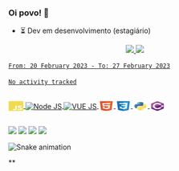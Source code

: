 ### Oi povo! 👋

- ⏳ Dev em desenvolvimento (estagiário)
<!---
- 🔭 I’m currently working on ...
- 🌱 I’m currently learning ...
- 👯 I’m looking to collaborate on ...
- 🤔 I’m looking for help with ...
- 💬 Ask me about ...
- 📫 How to reach me: ...
- 😄 Pronouns: ...
- ⚡ Fun fact: ...
--->

<div align="center">
  <a target="_blank" rel="noopener noreferrer" href="https://www.linkedin.com/in/viniciusslima/">
  <img height="180em" src="https://github-readme-stats.vercel.app/api?username=vinislima&show_icons=true&theme=dracula&include_all_commits=true&count_private=true"/>
  <img height="180em" src="https://github-readme-stats.vercel.app/api/top-langs/?username=vinislima&layout=compact&langs_count=7&theme=dracula"/>
</div>
<div height="360em">
<!--START_SECTION:waka-->

```text
From: 20 February 2023 - To: 27 February 2023

No activity tracked
```

<!--END_SECTION:waka-->
</div>
  <div style="display: inline_block"><br>
  <img align="center" alt="Java Script" height="20" width="30" src="https://raw.githubusercontent.com/devicons/devicon/master/icons/javascript/javascript-plain.svg">
  <img align="center" alt="Node JS" height="20" width="30" src="https://cdn.jsdelivr.net/gh/devicons/devicon/icons/nodejs/nodejs-original.svg" />
  <img align="center" alt="VUE JS" height="20" width="30" img src="https://cdn.jsdelivr.net/gh/devicons/devicon/icons/vuejs/vuejs-original.svg" />
  <img align="center" alt="HTML 5" height="20" width="30" src="https://raw.githubusercontent.com/devicons/devicon/master/icons/html5/html5-original.svg">
  <img align="center" alt="CSS" height="20" width="30" src="https://raw.githubusercontent.com/devicons/devicon/master/icons/css3/css3-original.svg">
  <img align="center" alt="Python" height="20" width="30" src="https://raw.githubusercontent.com/devicons/devicon/master/icons/python/python-original.svg">
  <img align="center" alt="C#" height="20" width="30" src="https://raw.githubusercontent.com/devicons/devicon/master/icons/csharp/csharp-original.svg">
  
  ##
 
<div> 
  <a href="https://instagram.com/vinislima" target="_blank"><img src="https://img.shields.io/badge/-Instagram-%23E4405F?style=for-the-badge&logo=instagram&logoColor=white" target="_blank"></a>
 	<a href="https://www.twitch.tv/vinislima" target="_blank"><img src="https://img.shields.io/badge/Twitch-9146FF?style=for-the-badge&logo=twitch&logoColor=white" target="_blank"></a>
  <a href = "mailto:vinislima@gmail.com"><img src="https://img.shields.io/badge/-Gmail-%23333?style=for-the-badge&logo=gmail&logoColor=white" target="_blank"></a>
  <a href="https://www.linkedin.com/in/viniciusslima/" target="_blank"><img src="https://img.shields.io/badge/-LinkedIn-%230077B5?style=for-the-badge&logo=linkedin&logoColor=white" target="_blank"></a> 
 
  ![Snake animation](https://github.com/vinislima/vinislima/blob/output/github-contribution-grid-snake.svg)
 
</div>**
